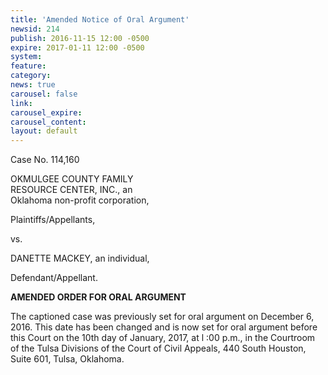 ```yaml
---
title: 'Amended Notice of Oral Argument'
newsid: 214
publish: 2016-11-15 12:00 -0500
expire: 2017-01-11 12:00 -0500
system: 
feature: 
category: 
news: true
carousel: false
link: 
carousel_expire: 
carousel_content: 
layout: default
---
```

<p>Case No. 114,160</p>
<p>OKMULGEE COUNTY FAMILY<br>
RESOURCE CENTER, INC., an<br>
Oklahoma non-profit corporation,</p>
<p>Plaintiffs/Appellants,</p>
<p>vs.</p>
<p>DANETTE MACKEY, an individual,</p>
<p>Defendant/Appellant.</p>
<p><strong>AMENDED ORDER FOR ORAL ARGUMENT</strong></p>
<p>The captioned case was previously set for oral argument on December 6, 2016. This date has been changed and is now set for oral argument before this Court on the 10th day of January, 2017, at l :00 p.m., in the Courtroom of the Tulsa Divisions of the Court of Civil Appeals, 440 South Houston, Suite 601, Tulsa, Oklahoma.</p>